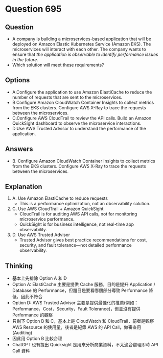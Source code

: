 # Question 695
## Question
* A company is building a microservices-based application that will be deployed on Amazon Elastic Kubernetes Service (Amazon EKS). The microservices will interact with each other. The company wants to ensure that *the application is observable to identify performance issues in the future*.
* Which solution will meet these requirements?

## Options
* A.Configure the application to use Amazon ElastiCache to reduce the number of requests that are sent to the microservices.
* B.Configure Amazon CloudWatch Container Insights to collect metrics from the EKS clusters. Configure AWS X-Ray to trace the requests between the microservices.
* C.Configure AWS CloudTrail to review the API calls. Build an Amazon QuickSight dashboard to observe the microservice interactions.
* D.Use AWS Trusted Advisor to understand the performance of the application.

## Answers
* B. Configure Amazon CloudWatch Container Insights to collect metrics from the EKS clusters. Configure AWS X-Ray to trace the requests between the microservices.

## Explanation
1. A. Use Amazon ElastiCache to reduce requests
   * This is a performance optimization, not an observability solution.
2. C. Use AWS CloudTrail + Amazon QuickSight
   * CloudTrail is for auditing AWS API calls, not for monitoring microservice performance.
   * QuickSight is for business intelligence, not real-time app observability.
3. D. Use AWS Trusted Advisor
   * Trusted Advisor gives best practice recommendations for cost, security, and fault tolerance—not detailed performance observability. 


## Thinking
* 基本上先排除 Option A 和 D
* Option A: ElastiCache 主要是提供 Cache 服務，目的是提升 Application / Database 的 Performance，但題目是要看哪個部分導致 Performance 降低，因此不符合
* Option D: AWS Trusted Advisor 主要是提供最佳化的推薦(例如：Performance，Cost，Security，Fault Tolerance)，但並沒有提供 Performance 的觀察
* 只剩下 Option B 和 C，基本上是 CloudWatch 和 CloudTrail，前者是觀察 AWS Resource 的使用量，後者是紀錄 AWS 的 API Call，做審查用 (Auditing)
* 因此用 Option B 比較合理
* ChatGPT 也有提出 Quicksight 是用來分析商業資料，不太適合處理即時 API Call 資料